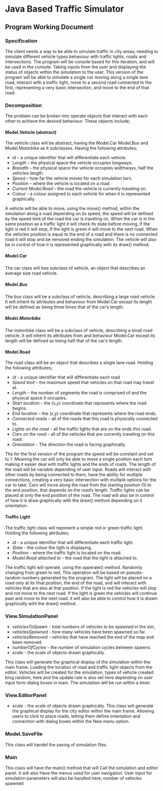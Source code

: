 # Java Based Traffic Simulator
## Program Working Document

### Specification
The client needs a way to be able to simulate traffic in city areas; needing to simulate different vehicle types
behaviour with traffic lights, roads and intersections. The program will be console based for this iteration, and will
be used in the console. Taking inputs from the user and displaying the status of objects within the simulation to the
user. This version of the program will be able to simulate a single car moving along a single lane road, interact with
a traffic light, move to a second road connected to the first, representing a very basic intersection, and move to the
end of that road.

### Decomposition
The problem can be broken into operate objects that interact with each other to achieve the desired behaviour.
These objects include;

#### Model.Vehicle (abstract)
The vehicle class will be abstract, having the Model.Car Model.Bus and Model.Motorbike as it subclasses. Having the following attributes;
- *id* – a unique identifier that will differentiate each vehicle.
- *Length* – the physical space the vehicle occupies longways.
- *Breadth* – the physical space the vehicle occupies widthways, half the vehicles length.
- *Speed* – how far the vehicle moves for each simulation turn.
- *Position* – where the vehicle is located on a road.
- *Current Model.Road* – the road the vehicle is currently traveling on.
- *Colour* - a colour assigned to each vehicle for when it is represented graphically.

A vehicle will be able to move, using the move() method, within the simulation along a road depending on its speed,
the speed will be defined by the speed limit of the road the car is traveling on. When the car is in the same position
as a traffic light it will check its state before moving, if the light is red it will stop, if the light is green it
will move to the next road. When the vehicles position is equal to the end of a road and there is no connected road it
will stop and be removed ending the simulation. The vehicle will also be in control of how it is represented
graphically with its draw() method.

##### Model.Car
The car class will bea subclass of vehicle, an object that describes an average size road vehicle.


##### Model.Bus
The bus class will be a subclass of vehicle, describing a large road vehicle. It will inherit its attributes and behaviour
from Model.Car except its length will be defined as being three times that of the car’s length.

##### Model.Motorbike
The motorbike class will be a subclass of vehicle, describing a small road vehicle. It will inherit its attributes from
and behaviour Model.Car except its length will be defined as being half that of the car’s length.

#### Model.Road
The road class will be an object that describes a single lane road. Holding the following attributes;
- *id* - a unique identifier that will differentiate each road
- *Speed limit* – the maximum speed that vehicles on that road may travel at.
-	*Length* – the number of segments the road is comprised of and the physical space it occupies.
-	*Start location* – the (x,y) coordinate that represents where the road begins.
-	*End location* – the (x,y) coordinate that represents where the road ends.
-	*Connected roads* – all of the roads that this road is physically connected to.
-	*Lights on the road* – all the traffic lights that are on the ends this road.
-	*Cars on the road* – all of the vehicles that are currently traveling on this road.
- *Orientation* - The direction the road is facing graphically.


The for the first version of the program the speed will be constant and set to 1. Meaning the car will only be able
to move a single position each turn making it easier deal with traffic lights and the ends of roads. The length of
the road will be variable depending of user input. Roads will interact with other roads by being connected to them,
have the ability for multiple connections, creating a very basic intersection with multiple options for the car to
take. Cars will move along the road from the starting position (1) to the end position, that depends on the road’s
length. Traffic lights can be placed at only the end position of the road. The road will also be in control of how it
is draw graphically with the draw() method depending on it orientation.

#### Traffic Light
The traffic light class will represent a simple red or green traffic light. Holding the following attributes;
- *id* - a unique identifier that will differentiate each traffic light.
- *State* - the colour the ligth is displaying.
- *Position* - where the traffic light is located on the road.
- *Model.Road attached to* - the road that the light is attached to.

The traffic light will operate, using the opperate() method. Randomly changing from green to red. This operation will
be based on pseudo-random numbers generated by the program. The light will be placed on a road only at its final
position, the end of the road, and will interact with vehicles that are also at that position. If the light is red the
vehicles will stop and not move to the next road. If the light is green the vehicles will continue past and move to the
next road. it will also be able to control how it is drawn graphically wiht the draw() method.

### View.SimulationPanel
- *vehiclesToSpawn* - total numbers of vehicles to be spawned in the sim,
- *vehiclesSpawned* - how many vehicles have been spawned so far.
- *vehiclesRemoved* - vehicles that have reached the end of the map and been removed.
- *numberOfCycles* - the number of simulation cycles between spawns.
- *scale* - the scale of objects drawn graphically.

This class will generate the graphical display of the simulation within the main frame. Loading the location of road
and traffic light objects from the editor. Vehicles will be created for the simulation, types of vehicle created
bing random, here and the update rate is also set here depending on user input form dialog boxes in main. The simulation
will be run within a timer.

### View.EditorPanel
- *scale* - the scale of objects drawn graphically.
This class will generate the graphical display for the city editor within the main frame. Allowing users to click
to place roads, letting them define orientation and connection with dialog boxes within the New menu option.

### Model.SaveFile
This class will handel the saving of simulation files.

### Main
This class will have the main() method that will Call the simulation and editor panel. It will also Have the
menus used for user navigation. User input for simulation parameters will also be handled here; number of vehicles
spawned
